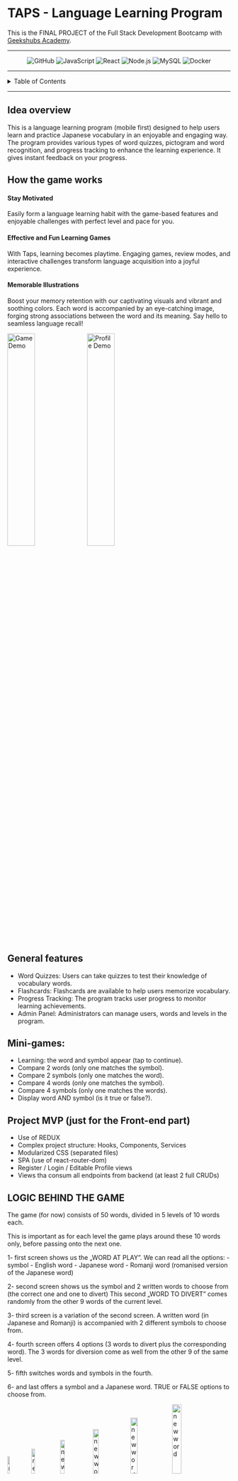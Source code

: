# TAPS - Language Learning Program

This is the FINAL PROJECT of the Full Stack Development Bootcamp with <a href="https://github.com/GeeksHubsAcademy" target="_blank">Geekshubs Academy</a>.


<hr/>

<div align="center">
    <img src="https://img.shields.io/badge/GitHub-100000?style=for-the-badge&logo=github&logoColor=white" alt="GitHub" />
    <img src= "https://img.shields.io/badge/javascript-EFD81D?style=for-the-badge&logo=javascript&logoColor=black" alt="JavaScript" />
    <img src= "https://img.shields.io/badge/React-20232A?style=for-the-badge&logo=react&logoColor=61DAFB" alt="React" />
    <img src="https://img.shields.io/badge/Node.js-43853D?style=for-the-badge&logo=node.js&logoColor=white" alt="Node.js" />
    <img src="https://img.shields.io/badge/MySQL-00000F?style=for-the-badge&logo=mysql&logoColor=white" alt="MySQL" />
    <img src="https://img.shields.io/badge/DOCKER-2020BF?style=for-the-badge&logo=docker&logoColor=white" alt="Docker" />
</div>


<hr/>

<details>
  <summary>Table of Contents</summary>
  <ol>
    <li><a href="#idea-overview">Idea</a></li>
    <li><a href="#general-features">Features</a></li>
    <li><a href="#database-diagram-mysql">Database diagram</a></li>
    <li><a href="#instalation-local">Instalation</a></li>
    <li><a href="#credentials">Credentials to explore the app</a></li>
    <li><a href="#pages">Endpoints / Pages</a></li>
    <li><a href="#app-views-mobile-first">APP VIEWS</a></li>
    <li><a href="#deployment">Deployment</a></li>
    <li><a href="#author">Author / Contact </a></li>
  </ol>
</details>

<hr/>




## Idea overview
This is a language learning program (mobile first) designed to help users learn and practice Japanese vocabulary in an enjoyable and engaging way. 
The program provides various types of word quizzes, pictogram and word recognition, and progress tracking to enhance the learning experience. It gives instant feedback on your progress.

## How the game works

#### Stay Motivated
Easily form a language learning habit with the game-based features and enjoyable challenges with perfect level and pace for you.

#### Effective and Fun Learning Games
With Taps, learning becomes playtime. Engaging games, review modes, and interactive challenges transform language acquisition into a joyful experience.

#### Memorable Illustrations
Boost your memory retention with our captivating visuals and vibrant and soothing colors. Each word is accompanied by an eye-catching image, forging strong associations between the word and its meaning. Say hello to seamless language recall!
  

  <div float="left">

<p>

<img src="/src/assets/video/demoGame.gif" width="35%"  alt="Game Demo"/>

<img src="/src/assets/video/demoProfile.gif" width="35%" alt="Profile Demo"/>

  </p>
</div>


## General features

- Word Quizzes: Users can take quizzes to test their knowledge of vocabulary words.
- Flashcards: Flashcards are available to help users memorize vocabulary.
- Progress Tracking: The program tracks user progress to monitor learning achievements.
- Admin Panel: Administrators can manage users, words and levels in the program.


## Mini-games:
- Learning: the word and symbol appear (tap to continue).
- Compare 2 words (only one matches the symbol).
- Compare 2 symbols (only one matches the word).
- Compare 4 words (only one matches the symbol).
- Compare 4 symbols (only one matches the words).
- Display word AND symbol (is it true or false?).


## Project MVP (just for the Front-end part)
- Use of REDUX
- Complex project structure: Hooks, Components, Services
- Modularized CSS (separated files)
- SPA (use of react-router-dom)
- Register / Login / Editable Profile views
- Views tha consum all endpoints from backend (at least 2 full CRUDs)


## LOGIC BEHIND THE GAME

The game (for now) consists of 50 words, divided in 5 levels of 10 words each.

This is important as for each level the game plays around these 10 words only, before passing onto the next one.

1- first screen shows us the „WORD AT PLAY”. We can read all the options:
	- symbol
	- English word
	- Japanese word
	- Romanji word (romanised version of the Japanese word)

2- second screen shows us the symbol and 2 written words to choose from (the correct one and one to divert)
	This second „WORD TO DIVERT” comes randomly from the other 9 words of the current level.

3- third screen is a variation of the second screen. 
	A written word (in Japanese and Romanji) is accompanied with 2 different symbols to choose from.

4- fourth screen offers 4 options (3 words to divert plus the corresponding word).
	The 3 words for diversion come as well from the other 9 of the same level.

5- fifth switches words and symbols in the fourth.

6- and last offers a symbol and a Japanese word.
	TRUE or FALSE options to choose from.

<img src="public/imgReadme/09-word.png" width="10%"  alt="new word"/>
<img src="public/imgReadme/11-game1.png" width="12%"  alt="new word"/>
<img src="public/imgReadme/12-game2.png" width="14%"  alt="new word"/>
<img src="public/imgReadme/13-game3.png" width="16%"  alt="new word"/>
<img src="public/imgReadme/14-game4.png" width="18%"  alt="new word"/>
<img src="public/imgReadme/15-game5.png" width="20%"  alt="new word"/>
<details>

<summary>read more</summary>

It is ensured that within the random words to divert, same word is not offered twice.
The position of the correct answer within the different options changes „randomly” (meaning using module of 2 and 3)
Same happens with the last True/False screen.


FOR NOW, the last screen decides if the word is learnt of not.
	- if answered correctly, the word is added to the LEARNT WORDS list (that each user has: table UserWord in DataBase) 
	- securing it down in the database, we can make sure that the progression during the game is saved despite the user login out or even changing phones/computers.
	- game continues with first screen (offering the next word)

	- if answered incorrectly, it loops back to first screen offering again the whole set of screen with the same word, until answered correctly.

WHAT HAPPENS AFTER LEVEL IS COMPLETED?
	- once the user has played and successfully learnt 10 words from a level, a congratulation screen is displayed, informing user of the progress: which level was accomplished and how many left till end of game.
	- after the pause, player can keep on learning.

</details>

<details>
<summary>FUTURE FEATURES</summary>

WHY have I said „for now”?
	- Well, because of time constraints (this project was due in a limited less than 2 weeks period and the MVP included other things, back and frontend related. 
	So the strategy behind was to create a simple module that made sense and was scalable, to keep on developing afterwards. For instance:

		- I would like to add other versions of the screens (where no Romanji is offered - so that Japanese letter recognition is reinforced)
		- Also different type of challenges where spelling and slices of arrays are to be put in order to pass the level.
		- I would also like to add the audio feature, where the word has a short clip with the sound of the word. It would be offered together with the concept, and also after every successful answer.
		- Time constraint. Setting up a time limit would force user to focus on the game, in an engaging way, let’s call it „healthy addiction”.

</details>

## Database diagram (MySQL)
<div align="center">

![Reverse engineered diagram of the DB](src/assets/DIAGRAM-FINAL-PROJECT-5-tables.png)
</div>

## Instalation (local)
1.  Clone this repository: 
`$ git clone https://github.com/SergioTorresGarcia/TAPS_frontend_language-learning-app.git`
2.  Navigate to the project directory `$ cd project-name`
3.  Install dependencies: run ` $ npm i ` in terminal

⚠️ MAKE SURE THAT BACKEND & DATABASE ARE RUNNING AS WELL ⚠️
⚠️ & you've set up all environment variables accordingly ⚠️

4.  Once both back and front-end are running, start server with ` $ npm run dev ` in terminal and access the application (http://localhost:5173/)

5.  This is a mobile first app, so for a better experience, select mobile view in your browser's  developer console:

> Option + ⌘ + J (on macOS)

> Shift + CTRL + J (on Windows/Linux)

6.  Enjoy & learn!



## CREDENTIALS

1. Register/login yourself and start playing.

2. Sign in as 'user' and play for a while. Remember to check out the rules of the game, your progress, and try deleting your profiles if you wish:

```bash
{
    "email": "user@mail.com",
    "password": "Aa123456"
}
```

3. Signing in as 'admin' you'd have access to extra functionalities in the admin panel:
- Roles CRUD
- Users CRUD
- Levels CRUD
- Words CRUD

```bash
{
    "email": "admin@mail.com",
    "password": "Aa123456"
}
```


## PAGES
<details>
<summary>URLs</summary>

- from LANDING: http://localhost:5173/
    > LOGIN http://localhost:5173/login
    
    > REGISTER (Create user) http://localhost:5173/register

- from PROFILE check:
    > RULES (if you need) http://localhost:5173/rules
    > PROGRESS (if you want) http://localhost:5173/progress
    > EDIT PROFILE (if you must) http://localhost:5173/profile/me
    > DELETE PROFILE (if you dare!) http://localhost:5173/delete-profile

- from HOME:
    > GAME http://localhost:5173/play
    > PROFILE http://localhost:5173/profile/me
    > LOG OUT (it'd save position in the game)

- from GAME (loop):
    > PLAY http://localhost:5173/play
    > PLAY2 http://localhost:5173/play2
    > PLAY2a http://localhost:5173/play2a
    > PLAY3 http://localhost:5173/play3
    > PLAY4 http://localhost:5173/play4
    > PLAY5 http://localhost:5173/play5

    > CONGRATS view (after 10 words learnt) http://localhost:5173/play/congrats

- from HOME (as Admin):
    > GAME / PROFILE / LOG OUT

    > ADMIN http://localhost:5173/admin

- from ADMIN PANEL:
    > ROLES Create / Read / Delete http://localhost:5173/admin/roles
    > USERS Read http://localhost:5173/admin/users
    > LEVELS Create / Read / Delete http://localhost:5173/admin/levels
    > WORDS Read / Delete http://localhost:5173/admin/words
    
    > NEW WORD Create http://localhost:5173/admin/words/new
</details>


## APP VIEWS (mobile first)
<div float="left">
  <p>GAME SCREENS</p>
  <p>
  <img src="/public/imgReadme/09-word.png" width="19%" />
  <img src="/public/imgReadme/11-game1.png" width="19%" />
  <img src="/public/imgReadme/13-game3.png" width="19%" />
  <img src="/public/imgReadme/14-game4.png" width="19%" />
  <img src="/public/imgReadme/15-game5.png" width="19%" />
  </p>
  <p>
  <img src="/public/imgReadme/10-countdown.png" width="24%" />
  <img src="/public/imgReadme/16-right-answer.png" width="24%" />
  <img src="/public/imgReadme/17-wrong-answer.png" width="24%" />
  <img src="/public/imgReadme/18-end-of-level-screen.png" width="24%" />
  </p>

<details>
<summary>LANDING / REGISTER / LOGIN / HOME</summary>
<p>
  <img src="/public/imgReadme/01-landing.png" width="24%" />
  <img src="/public/imgReadme/02-register.png" width="24%" />
  <img src="/public/imgReadme/19-login-as-admin.png" width="24%" />
  <img src="/public/imgReadme/04-home-as-user.png" width="24%" />
  </p>
  </details>

  <details>
  <summary>PROFILE / RULES / PROGRESS / DELETE PROFILE</summary>
  <p>
  <img src="/public/imgReadme/05-profile.png" width="24%" />
  <img src="/public/imgReadme/06-rules-of-the-game.png" width="24%" />
  <img src="/public/imgReadme/07-progress.png" width="24%" />
  <img src="/public/imgReadme/08-delete-profile.png" width="24%" />
  </p>
  </details>

  <details>
  <summary>ADMIN PANEL / ROLES / USERS / LEVELS / WORDS</summary>
  <p>
  <img src="/public/imgReadme/21-admin-panel.png" width="24%" />
  <img src="/public/imgReadme/22-admin-roles.png" width="24%" />
  <img src="/public/imgReadme/23-admin-users.png" width="50%" />
  </p>
  <p>
  <img src="/public/imgReadme/24-admin-levels.png" width="24%" />
  <img src="/public/imgReadme/25-admin-words-table.png" width="24%" />
  <img src="/public/imgReadme/26-admin-words-preview-cards.png" width="24%" />
  <img src="/public/imgReadme/27-admin-new-word.png" width="24%" />
  </p>
</details>

  <p>VIEWS ON THE COMPUTER SCREEN</p>
  <p>
  <img src="/public/imgReadme2/01.png" width="24%" />
  <img src="/public/imgReadme2/02.png" width="24%" />
  <img src="/public/imgReadme2/03.png" width="24%" />
  <img src="/public/imgReadme2/04.png" width="24%" />
  </p>
  <p>
  <img src="/public/imgReadme2/05.png" width="24%" />
  <img src="/public/imgReadme2/06.png" width="24%" />
  <img src="/public/imgReadme2/07.png" width="24%" />
  <img src="/public/imgReadme2/08.png" width="24%" />
  </p>
</div>


## Deployment

*PENDING DEPLOYMENT*


## Author
<div align="center">
<a href = "mailto:a.sergiotorres@gmail.com">
<img src="https://img.shields.io/badge/Gmail-C6362C?style=for-the-badge&logo=gmail&logoColor=white" target="_blank">
</a>
<a href="https://github.com/SergioTorresGarcia" target="_blank">
<img src="https://img.shields.io/badge/GitHub-100000?style=for-the-badge&logo=github&logoColor=white" alt="GitHub" />
</a> 
<a href="https://www.linkedin.com/in/s-t-g/" target="_blank">
<img src="https://img.shields.io/badge/linkedin-%230077B5.svg?style=for-the-badge&logo=linkedin&logoColor=white" alt="LinkedIn" />
</a> 
</div>
